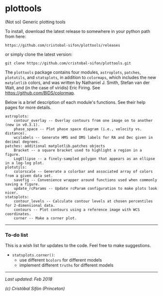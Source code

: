 # plottools
(Not so) Generic plotting tools

To install, download the latest release to somewhere in your python path from here:

    https://github.com/cristobal-sifon/plottools/releases

or simply clone the latest version:

    git clone https://github.com/cristobal-sifon/plottools.git

The `plottools` package contains four modules, `astroplots`, `patches`, `plotutils`, and `statsplots`, in addition to `colormaps`, which includes the new `matplotlib` colors, and was written by Nathaniel J. Smith, Stefan van der Walt, and (in the case of viridis) Eric Firing. See https://github.com/BIDS/colormap.

Below is a brief description of each module's functions. See their help pages for more details.

    astroplots:
        contour_overlay -- Overlay contours from one image on to another (new in v0.3.1).
        phase_space -- Plot phase space diagram (i.e., velocity vs. distance).
        wcslabels -- Generate HMS and DMS labels for RA and Dec given in decimal degrees.
    patches: additional matplotlib.patches objects
        Bracket -- a square bracket used to highlight a region in a figure.
        LogEllipse -- a finely-sampled polygon that appears as an ellipse in a log-log plot.
    plotutils:
        colorscale -- Generate a colorbar and associated array of colors from a given data set.
        savefig -- Convenience wrapper around functions used when commonly saving a figure.
        update_rcParams -- Update rcParam configuration to make plots look nicer.
    statsplots:
        contour_levels -- Calculate contour levels at chosen percentiles for 2-dimensional data.
        contours -- Plot contours using a reference image with WCS coordinates.
        corner -- Make a corner plot.
        

---

### To-do list
This is a wish list for updates to the code. Feel free to make suggestions.

  * `statsplots.corner()`:
    * use different `bcolors` for different models
    * implement different `truths` for different models

---
*Last updated: Feb 2018*

*(c) Cristóbal Sifón (Princeton)*

